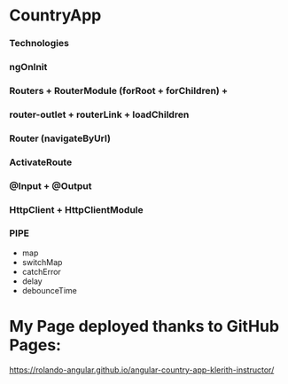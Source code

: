 # CountryApp

### Technologies
### ngOnInit
### Routers + RouterModule (forRoot + forChildren) + 
### router-outlet + routerLink + loadChildren
### Router (navigateByUrl)
### ActivateRoute
### @Input + @Output
### HttpClient + HttpClientModule


### PIPE
* map
* switchMap
* catchError
* delay
* debounceTime

# My Page deployed thanks to GitHub Pages:
https://rolando-angular.github.io/angular-country-app-klerith-instructor/
